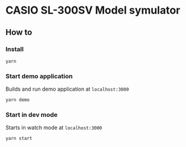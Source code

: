 # CASIO SL-300SV Model symulator

## How to

### Install

    yarn

### Start demo application

Builds and run demo application at `localhost:3000`

    yarn demo

### Start in dev mode

Starts in watch mode at `localhost:3000`

    yarn start
